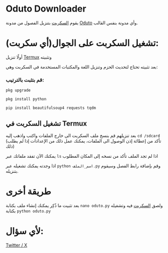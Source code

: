 # Oduto Downloader
يقوم [السكربت](https://github.com/xMohnad/Oduto-Downloader/blob/main/Script/main.py) بتنزيل الفصول من مدونة [Oduto](https://nb19u.blogspot.com) وأي مدونة بنفس القالب.

# تشغيل السكربت على الجوال(أي سكربت):
أولًا تنزيل [Termux](https://github.com/termux/termux-app#github) وتثبيته

بعد تثبيته تحتاج لتحديث الحزم وتنزيل اللغة والمكتبات المستخدمة في السكربت وهي:

### قم بتثبت بالترتيب:

`pkg upgrade`


`pkg install python`

`pip install beautifulsoup4 requests tqdm`


## تشغيل السكربت في Termux


بعد تنزيلهم قم بنسخ ملف السكربت الى خارج الملفات واكتب واذهب إليه `cd /sdcard` (تأكد من إعطائة إذن الوصول الى الملفات، يمكنك عمل ذلك من الإعدادات إذا لم يطلب ذلك)



يمكنك الآن تفقد ملفاتك عبر `ls` اذا لم تجد الملف تأكد من نسخه إلى المكان المطلوب

اذا وجدته يمكنك تشغيله عبر `python اسم_الملف.py` وقم بإضافة رابط الفصل وسيقوم بتنزيله.
# طريقة أخرى
بعد تثبيت ما ذُكِر يمكنك إنشاء ملف بكتابة `nano oduto.py` ولصق [السكربت](https://github.com/xMohnad/Oduto-Downloader/blob/main/Script/main.py) فيه وتشغيله بكتابة `python oduto.py`

# لأي سؤال:

[Twitter / X](https://x.com/xMohnad13)

